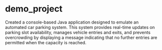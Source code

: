 # demo_project
Created a console-based Java application designed to emulate an automated car parking system. This system provides real-time updates on parking slot availability, manages vehicle entries and exits, and prevents overcrowding by displaying a message indicating that no further entries are permitted when the capacity is reached.
